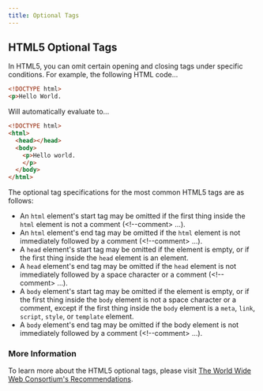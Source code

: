 ```yaml
---
title: Optional Tags
---
```

## HTML5 Optional Tags

In HTML5, you can omit certain opening and closing tags under specific conditions. For example, the following HTML code...

```html
<!DOCTYPE html>
<p>Hello World.
```

Will automatically evaluate to...

```html
<!DOCTYPE html>
<html>
  <head></head>
  <body>
    <p>Hello world.
    </p>
  </body>
</html>
```

The optional tag specifications for the most common HTML5 tags are as follows:

- An `html` element's start tag may be omitted if the first thing inside the `html` element is not a comment (<!--comment> ...).
- An `html` element's end tag may be omitted if the `html` element is not immediately followed by a comment (<!--comment> ...).
- A `head` element's start tag may be omitted if the element is empty, or if the first thing inside the `head` element is an element.
- A `head` element's end tag may be omitted if the `head` element is not immediately followed by a space character or a comment (<!--comment> ...).
- A `body` element's start tag may be omitted if the element is empty, or if the first thing inside the `body` element is not a space character or a comment, except if the first thing inside the `body` element is a `meta`, `link`, `script`, `style`, or `template` element.
- A `body` element's end tag may be omitted if the body element is not immediately followed by a comment (<!--comment> ...).

### More Information

To learn more about the HTML5 optional tags, please visit [The World Wide Web Consortium's Recommendations](https://www.w3.org/TR/html5/syntax.html#optional-tags).
